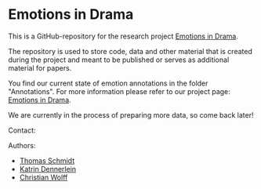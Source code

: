 # Emotions in Drama

This is a GitHub-repository for the research project <a href="https://dfg-spp-cls.github.io/projects_en/2020/01/24/TP-Emotions_in_Drama/">Emotions in Drama</a>.

The repository is used to store code, data and other material that is created during the project and meant to be published or serves as additional material for papers.

You find our current state of emotion annotations in the folder "Annotations". For more information please refer to our project page: <a href="https://dfg-spp-cls.github.io/projects_en/2020/01/24/TP-Emotions_in_Drama/">Emotions in Drama</a>. 

We are currently in the process of preparing more data, so come back later!

Contact:

Authors:
<ul>
  <li><a href="https://www.uni-regensburg.de/sprache-literatur-kultur/medieninformatik/sekretariat-team/thomas-schmidt/index.html">Thomas Schmidt</a></li>
  <li><a href="https://www.germanistik.uni-wuerzburg.de/ndl1/mitarbeiter/dennerlein/">Katrin Dennerlein</a></li>
  <li><a href="go.ur.de/christian-wolff">Christian Wolff</a></li>
</ul>

